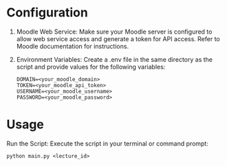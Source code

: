 # Configuration

1.  Moodle Web Service: Make sure your Moodle server is configured to allow web service access and generate a token for API access. Refer to Moodle documentation for instructions.

2.  Environment Variables: Create a .env file in the same directory as the script and provide values for the following variables:

        DOMAIN=<your_moodle_domain>
        TOKEN=<your_moodle_api_token>
        USERNAME=<your_moodle_username>
        PASSWORD=<your_moodle_password>

# Usage

Run the Script: Execute the script in your terminal or command prompt:

    python main.py <lecture_id>
